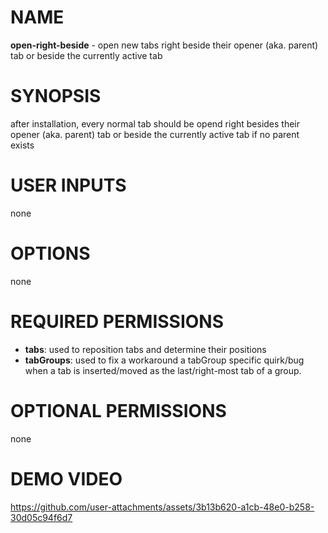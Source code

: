 # NAME

**open-right-beside** - open new tabs right beside their opener (aka. parent) tab or beside the currently active tab 

# SYNOPSIS

after installation, every normal tab should be opend right besides their opener (aka. parent) tab or beside the currently active tab if no parent exists

# USER INPUTS

none

# OPTIONS

none

# REQUIRED PERMISSIONS

- **tabs**: used to reposition tabs and determine their positions
- **tabGroups**: used to fix a workaround a tabGroup specific quirk/bug when a tab is inserted/moved as the last/right-most tab of a group.  

# OPTIONAL PERMISSIONS

none

# DEMO VIDEO

https://github.com/user-attachments/assets/3b13b620-a1cb-48e0-b258-30d05c94f6d7
